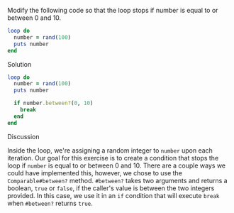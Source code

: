 Modify the following code so that the loop stops if number is equal to or between 0 and 10.

```ruby
loop do
  number = rand(100)
  puts number
end
```

Solution

```ruby
loop do
  number = rand(100)
  puts number

  if number.between?(0, 10)
    break
  end
end
```

Discussion

Inside the loop, we're assigning a random integer to `number` upon each iteration. Our goal for this exercise is to create a condition that stops the loop if `number` is equal to or between 0 and 10. There are a couple ways we could have implemented this, however, we chose to use the `Comparable#between?` method. `#between?` takes two arguments and returns a boolean, `true` or `false`, if the caller's value is between the two integers provided. In this case, we use it in an `if` condition that will execute `break` when `#between?` returns `true`.
